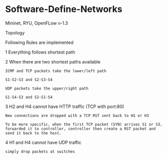 # Software-Define-Networks
Mininet, RYU, OpenFLow v-1.3

Topology 



Following Rules are implemented

1 Everything follows shortest path

2 When there are two shortest paths available

  	ICMP and TCP packets take the lower/left path
    
    S1-S2-S3 and S2-S3-S4
    
    UDP packets take the upper/right path
    
    S1-S4-S3 and S2-S1-S4
    
3 H2 and H4 cannot have HTTP traffic (TCP with port:80)

    New connections are dropped with a TCP RST sent back to H1 or H3
    
    To be more specific, when the first TCP packet (SYN) arrives S1 or S3, forwarded it to controller, controller then create a RST packet and send it back to the host.
    
4 H1 and H4 cannot have UDP traffic

    simply drop packets at switches
